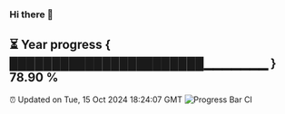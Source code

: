 ### Hi there 👋
⏳ Year progress { ███████████████████████▁▁▁▁▁▁▁ } 78.90 %
---
⏰ Updated on Tue, 15 Oct 2024 18:24:07 GMT
![Progress Bar CI](https://github.com/liununu/liununu/workflows/Progress%20Bar%20CI/badge.svg)
